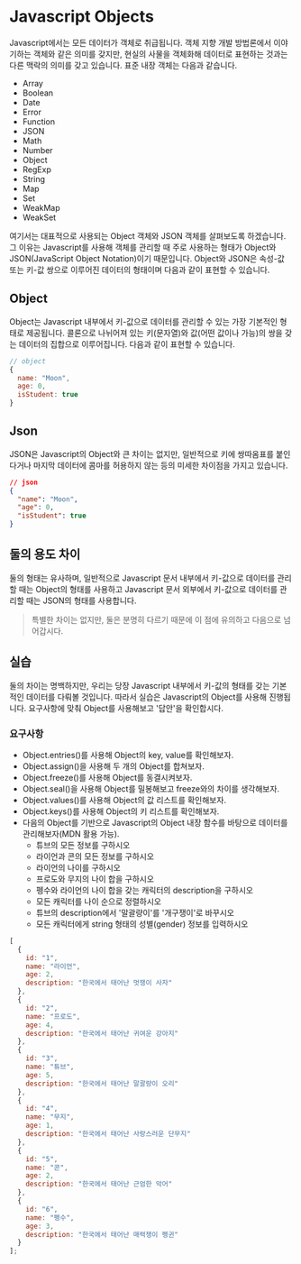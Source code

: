 # Javascript Objects

Javascript에서는 모든 데이터가 객체로 취급됩니다. 객체 지향 개발 방법론에서 이야기하는 객체와 같은 의미를 갖지만, 현실의 사물을 객체화해 데이터로 표현하는 것과는 다른 맥락의 의미를 갖고 있습니다. 표준 내장 객체는 다음과 같습니다.

* Array
* Boolean
* Date
* Error
* Function
* JSON
* Math
* Number
* Object
* RegExp
* String
* Map
* Set
* WeakMap
* WeakSet

여기서는 대표적으로 사용되는 Object 객체와 JSON 객체를 살펴보도록 하겠습니다. 그 이유는 Javascript를 사용해 객체를 관리할 때 주로 사용하는 형태가 Object와 JSON(JavaScript Object Notation)이기 때문입니다. Object와 JSON은 속성-값 또는 키-값 쌍으로 이루어진 데이터의 형태이며 다음과 같이 표현할 수 있습니다.

## Object

Object는 Javascript 내부에서 키-값으로 데이터를 관리할 수 있는 가장 기본적인 형태로 제공됩니다. 콜론으로 나뉘어져 있는 키(문자열)와 값(어떤 값이나 가능)의 쌍을 갖는 데이터의 집합으로 이루어집니다. 다음과 같이 표현할 수 있습니다.

```js
// object
{
  name: "Moon",
  age: 0,
  isStudent: true
}
```

## Json

JSON은 Javascript의 Object와 큰 차이는 없지만, 일반적으로 키에 쌍따옴표를 붙인다거나 마지막 데이터에 콤마를 허용하지 않는 등의 미세한 차이점을 가지고 있습니다.

```json
// json
{
  "name": "Moon",
  "age": 0,
  "isStudent": true
}
```

## 둘의 용도 차이

둘의 형태는 유사하며, 일반적으로 Javascript 문서 내부에서 키-값으로 데이터를 관리할 때는 Object의 형태를 사용하고 Javascript 문서 외부에서 키-값으로 데이터를 관리할 때는 JSON의 형태를 사용합니다.

> 특별한 차이는 없지만, 둘은 분명히 다르기 때문에 이 점에 유의하고 다음으로 넘어갑시다.

## 실습

둘의 차이는 명백하지만, 우리는 당장 Javascript 내부에서 키-값의 형태를 갖는 기본적인 데이터를 다뤄볼 것입니다. 따라서 실습은 Javascript의 Object를 사용해 진행됩니다. 요구사항에 맞춰 Object를 사용해보고 '답안'을 확인합시다.

### 요구사항

* Object.entries()를 사용해 Object의 key, value를 확인해보자.
* Object.assign()을 사용해 두 개의 Object를 합쳐보자.
* Object.freeze()를 사용해 Object를 동결시켜보자.
* Object.seal()을 사용해 Object를 밀봉해보고 freeze와의 차이를 생각해보자.
* Object.values()를 사용해 Object의 값 리스트를 확인해보자.
* Object.keys()를 사용해 Object의 키 리스트를 확인해보자.
* 다음의 Object를 기반으로 Javascript의 Object 내장 함수를 바탕으로 데이터를 관리해보자(MDN 활용 가능).
  * 튜브의 모든 정보를 구하시오
  * 라이언과 콘의 모든 정보를 구하시오
  * 라이언의 나이를 구하시오
  * 프로도와 무지의 나이 합을 구하시오
  * 펭수와 라이언의 나이 합을 갖는 캐릭터의 description을 구하시오
  * 모든 캐릭터를 나이 순으로 정렬하시오
  * 튜브의 description에서 '말괄량이'를 '개구쟁이'로 바꾸시오
  * 모든 캐릭터에게 string 형태의 성별(gender) 정보를 입력하시오

```javascript
[
  {
    id: "1",
    name: "라이언",
    age: 2,
    description: "한국에서 태어난 멋쟁이 사자"
  },
  {
    id: "2",
    name: "프로도",
    age: 4,
    description: "한국에서 태어난 귀여운 강아지"
  },
  {
    id: "3",
    name: "튜브",
    age: 5,
    description: "한국에서 태어난 말괄량이 오리"
  },
  {
    id: "4",
    name: "무지",
    age: 1,
    description: "한국에서 태어난 사랑스러운 단무지"
  },
  {
    id: "5",
    name: "콘",
    age: 2,
    description: "한국에서 태어난 근엄한 악어"
  },
  {
    id: "6",
    name: "펭수",
    age: 3,
    description: "한국에서 태어난 매력쟁이 펭귄"
  }
];
```
